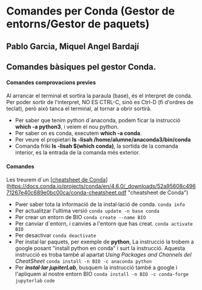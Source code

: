# Comandes per Conda (Gestor de entorns/Gestor de paquets)
## Pablo Garcia, Miquel Angel Bardají

## Comandes bàsiques pel gestor Conda.

#### Comandes comprovacions previes
Al arrancar el terminal et sortira la paraula (base), és el interpret de conda.
Per poder sortir de l'interpret, NO ES CTRL-C, sinò es Ctrl-D (fi d'ordres de teclat), però això tanca el terminal, al tornar a obrir sortirà.
- Per saber que tenim python d´anaconda, podem ficar la instrucció **which -a python3**, i veiem el nou python.
- Per saber on es conda, executem **which -a conda**.
- Per veure el propietari **ls -lisah /home/alumne/anaconda3/bin/conda**
- Comanda friki **ls -lisah $(which conda)**, la sortida de la comanda interior, es la entrada de la comanda més exterior.

#### Comandes

Les treurem d´un [[cheatsheet de Conda](https://docs.conda.io/projects/conda/en/latest/user-guide/cheatsheet.html# "cheatsheet de Conda")](https://docs.conda.io/projects/conda/en/4.6.0/_downloads/52a95608c49671267e40c689e0bc00ca/conda-cheatsheet.pdf "cheatsheet de Conda")
- Pwer saber tota la informació de la instal·lació de conda.
`conda info`
- Per actualitzar l'ultima versió
 `conda update -n base conda `
- Per crear un entorn de BIO 
      `conda create --name BIO `
- Per canviar d´entorn, i canvies a l'entorn que has creat.
    `conda activate BIO`
- Per desactivar 
  `conda deactivate`
- Per instal·lar paquets, per exemple de **python**,  La instrucció la trobem a google posant "install python en conda" i surt la instrucció. Aquesta instrucció es troba també al apartat *Using Packages and Channels del CheatSheet*
  `conda install -n BIO -c anaconda python`
- Per ***instal·lar jupiterLab***, busquem la instrucció també a google i l'apliquem al nostre entorn BIO 
    `conda install -n BIO -c conda-forge jupyterlab`
	`code`
		
